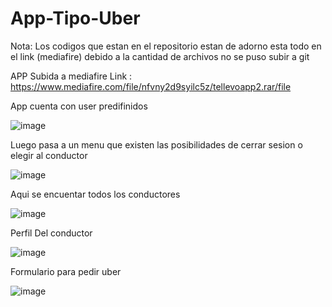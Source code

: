 # App-Tipo-Uber

Nota: Los codigos que estan en el repositorio estan de adorno esta todo en el link (mediafire) debido a la cantidad de archivos no se puso subir a git

APP Subida a mediafire Link : https://www.mediafire.com/file/nfvny2d9syilc5z/tellevoapp2.rar/file

App cuenta con user predifinidos 

![image](https://user-images.githubusercontent.com/82234888/172749876-41335af5-f0d5-46a5-a46f-53b1219db2bd.png)

 Luego pasa a un menu que existen las posibilidades de cerrar sesion o elegir al conductor 
 
![image](https://user-images.githubusercontent.com/82234888/172750380-d952d027-ac29-492d-96ad-f72792c96369.png)

 
Aqui se encuentar todos los conductores 
 
 ![image](https://user-images.githubusercontent.com/82234888/172749982-d78f4a5d-a4e4-4273-98c6-179daed25812.png)

Perfil Del conductor 

![image](https://user-images.githubusercontent.com/82234888/172750005-d3514ea9-a448-4705-a36d-3c4f591cab44.png)


Formulario para pedir uber

![image](https://user-images.githubusercontent.com/82234888/172750394-0ce53bbf-9cd1-4aa2-8423-b607b1165c82.png)



